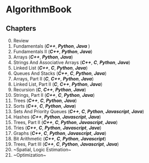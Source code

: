 # AlgorithmBook

## Chapters

0. Review
1. Fundamentals (***C++***, ***Python***, ***Java*** )
2. Fundamentals II (***C++***, ***Python***, ***Java***)
3. Arrays (***C++***, ***Python***, ***Java***)
4. Strings And Associative Arrays (***C++***, ***C***, ***Python***,  ***Java***)
5. Linked List (***C++***, ***C***, ***Python***, ***Java***)
6. Queues And Stacks (***C++***, ***C***, ***Python***, ***Java***)
7. Arrays, Part II (***C***, ***C++***, ***Python***, ***Java***)
8. Linked List, Part II (***C***, ***C++***, ***Python***, ***Java***)
9. Recursion (***C***, ***C++***, ***Python***, ***Java***)
10. Strings, Part II (***C++***, ***C***, ***Python***, ***Java***)
11. Trees (***C++***, ***C***, ***Python***, ***Java***)
12. Sorts (***C++***, ***C***, ***Python***, ***Java***)
13. Sets And Priority Queues (***C++***, ***C***, ***Python***, ***Javascript***, ***Java***)
14. Hashes (***C++***, ***Python***, ***Javascript***, ***Java***)
15. Trees, Part II (***C++***, ***C***, ***Python***, ***Javascript***, ***Java***)
16. Tries (***C++***, ***C***, ***Python***, ***Javascript***, ***Java***)
17. Graphs (***C++***, ***C***, ***Python***, ***Javascript***,  ***Java***)
18. Bit Arithmetic (***C++***, ***C***, ***Python***, ***Javascript***)
19. Trees, Part III (***C++***, ***C***, ***Python***, ***Javascript***,  ***Java***)
20. ~Spatial, Logic Estimation~
21. ~Optimization~
